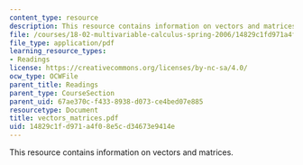 ```yaml
---
content_type: resource
description: This resource contains information on vectors and matrices.
file: /courses/18-02-multivariable-calculus-spring-2006/14829c1fd971a4f08e5cd34673e9414e_vectors_matrices.pdf
file_type: application/pdf
learning_resource_types:
- Readings
license: https://creativecommons.org/licenses/by-nc-sa/4.0/
ocw_type: OCWFile
parent_title: Readings
parent_type: CourseSection
parent_uid: 67ae370c-f433-8938-d073-ce4bed07e885
resourcetype: Document
title: vectors_matrices.pdf
uid: 14829c1f-d971-a4f0-8e5c-d34673e9414e
---
```

This resource contains information on vectors and matrices.
